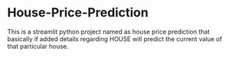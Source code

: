 # House-Price-Prediction
This is a streamlit python project named as house price prediction that basically if added details regarding HOUSE will predict the current value of that particular house.
